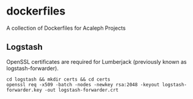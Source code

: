 dockerfiles
===========

A collection of Dockerfiles for Acaleph Projects

Logstash
--------

OpenSSL certificates are required for Lumberjack (previously known as logstash-forwarder).

    cd logstash && mkdir certs && cd certs
    openssl req -x509 -batch -nodes -newkey rsa:2048 -keyout logstash-forwarder.key -out logstash-forwarder.crt
